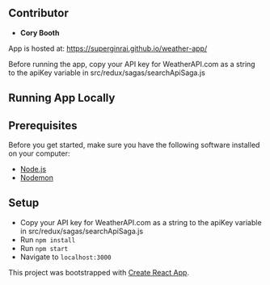 ## Contributor

- **Cory Booth**

App is hosted at: https://superginrai.github.io/weather-app/

Before running the app, copy your API key for WeatherAPI.com as a string to the apiKey variable in
src/redux/sagas/searchApiSaga.js

## Running App Locally

## Prerequisites

Before you get started, make sure you have the following software installed on your computer:

- [Node.js](https://nodejs.org/en/)
- [Nodemon](https://nodemon.io/)

## Setup

* Copy your API key for WeatherAPI.com as a string to the apiKey variable in
    src/redux/sagas/searchApiSaga.js
* Run `npm install`
* Run `npm start`
* Navigate to `localhost:3000`


This project was bootstrapped with [Create React App](https://github.com/facebook/create-react-app).